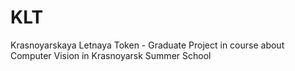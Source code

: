 # KLT
Krasnoyarskaya Letnaya Token - Graduate Project in course about Computer Vision in Krasnoyarsk Summer School
